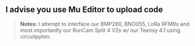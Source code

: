 ## I advise you use Mu Editor to upload code

> **Notes:** 
> I attempt to interface our BMP280, BNO055, LoRa RFM9x and most importantly our RunCam Split 4 V2s w/ our Teensy 4.1 using circuitpyton.
